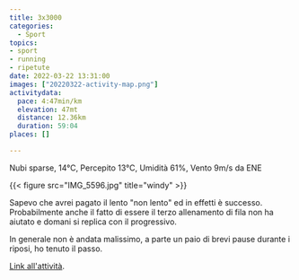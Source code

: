 ```yaml
---
title: 3x3000
categories: 
  - Sport
topics: 
- sport
- running
- ripetute
date: 2022-03-22 13:31:00
images: ["20220322-activity-map.png"]
activitydata:
  pace: 4:47min/km
  elevation: 47mt
  distance: 12.36km
  duration: 59:04
places: []

---
```


Nubi sparse, 14°C, Percepito 13°C, Umidità 61%, Vento 9m/s da ENE

<!--more-->

{{< figure src="IMG_5596.jpg" title="windy" >}}

Sapevo che avrei pagato il lento "non lento" ed in effetti è successo. Probabilmente anche il fatto di essere il terzo allenamento di fila non ha aiutato e domani si replica con il progressivo.

In generale non è andata malissimo, a parte un paio di brevi pause durante i riposi, ho tenuto il passo.

<!-- {{< figure src="20220322-activity-map.png" title="map" >}} -->

[Link all'attività](https://strava.com/activities/6864131913).
